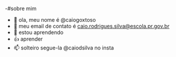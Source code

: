 -#sobre mim
-  👋 ola, meu nome é @caiogoxtoso
- 👀 meu email de contato é caio.rodrigues.silva@escola.pr.gov.br
- 🌱 estou aprendendo
- 👍 aprender 
- 📫 solteiro
segue-la @caiodsilva no insta
